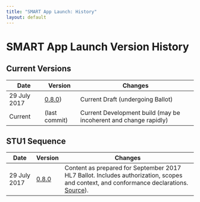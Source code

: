 ```yaml
---
title: "SMART App Launch: History"
layout: default
---
```


# SMART App Launch Version History

## Current Versions

| Date | Version  | Changes |
|------|----------|---------|
| 29 July 2017 | [0.8.0](http://hl7.org/fhir/smart-app-launch/index.html)) | Current Draft (undergoing Ballot) |
| Current | (last commit) | Current Development build (may be incoherent and change rapidly) |

## STU1 Sequence

| Date | Version  | Changes |
|------|----------|---------|
| 29 July 2017 | [0.8.0](http://hl7.org/fhir/smart-app-launch/2017Sep/index.html) | Content as prepared for September 2017 HL7 Ballot. Includes authorization, scopes and context, and conformance declarations. <a href="https://github.com/HL7/smart-app-launch/commit/c14f8ebcea36a84f56cc186395c88d59e6d811a7">Source</a>).|
